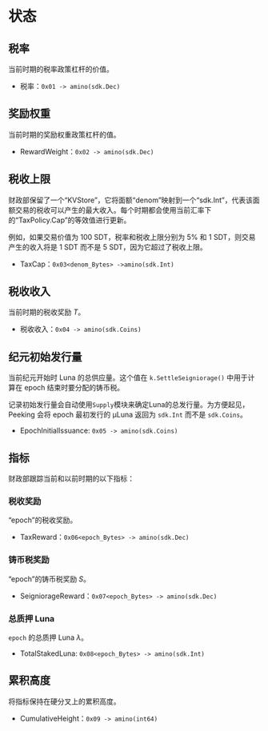 <!--
国库：2
-->

# 状态

## 税率

当前时期的税率政策杠杆的价值。

- 税率：`0x01 -> amino(sdk.Dec)`

## 奖励权重

当前时期的奖励权重政策杠杆的值。

- RewardWeight：`0x02 -> amino(sdk.Dec)`

## 税收上限

财政部保留了一个“KVStore”，它将面额“denom”映射到一个“sdk.Int”，代表该面额交易的税收可以产生的最大收入。每个时期都会使用当前汇率下的“TaxPolicy.Cap”的等效值进行更新。

例如，如果交易价值为 100 SDT，税率和税收上限分别为 5% 和 1 SDT，则交易产生的收入将是 1 SDT 而不是 5 SDT，因为它超过了税收上限。

- TaxCap：`0x03<denom_Bytes> ->amino(sdk.Int)`

## 税收收入

当前时期的税收奖励 $T$。

- 税收收入：`0x04 -> amino(sdk.Coins)`

## 纪元初始发行量

当前纪元开始时 Luna 的总供应量。这个值在 `k.SettleSeigniorage()` 中用于计算在 epoch 结束时要分配的铸币税。

记录初始发行量会自动使用`Supply`模块来确定Luna的总发行量。为方便起见，Peeking 会将 epoch 最初发行的 µLuna 返回为 `sdk.Int` 而不是 `sdk.Coins`。

- EpochInitialIssuance: `0x05 -> amino(sdk.Coins)`

## 指标
财政部跟踪当前和以前时期的以下指标：

### 税收奖励
“epoch”的税收奖励。

- TaxReward：`0x06<epoch_Bytes> -> amino(sdk.Dec)`

### 铸币税奖励
“epoch”的铸币税奖励 $S$。

- SeigniorageReward：`0x07<epoch_Bytes> -> amino(sdk.Dec)`

### 总质押 Luna
`epoch` 的总质押 Luna $\lambda$。

- TotalStakedLuna: `0x08<epoch_Bytes> -> amino(sdk.Int)`

## 累积高度

将指标保持在硬分叉上的累积高度。

- CumulativeHeight：`0x09 -> amino(int64)` 